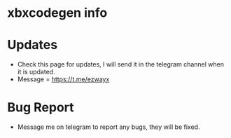 # xbxcodegen info

# Updates
- Check this page for updates, I will send it in the telegram channel when it is updated.
- Message = https://t.me/ezwayx

# Bug Report
- Message me on telegram to report any bugs, they will be fixed.